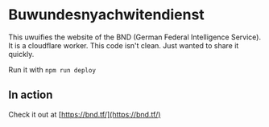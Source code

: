 # Buwundesnyachwitendienst
This uwuifies the website of the BND (German Federal Intelligence Service).
It is a cloudflare worker.
This code isn't clean. Just wanted to share it quickly.

Run it with `npm run deploy`

## In action
Check it out at [https://bnd.tf/](https://bnd.tf/)

